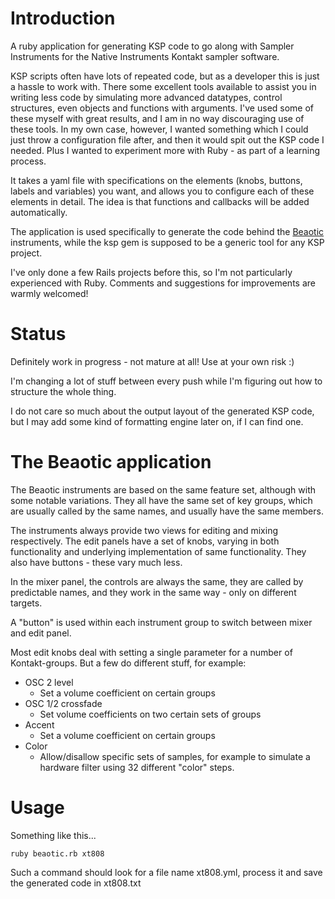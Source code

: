 # Introduction #
A ruby application for generating KSP code to go along with Sampler Instruments for the Native Instruments Kontakt 
sampler software.

KSP scripts often have lots of repeated code, but as a developer this is just a hassle to work with. There some 
excellent tools available to assist you in writing less code by simulating more advanced datatypes, control structures, 
even objects and functions with arguments.
I've used some of these myself with great results, and I am in no way discouraging use of these tools. In my own case, 
however, I wanted something which I could just throw a configuration file after, and then it would spit out the KSP code 
I needed. Plus I wanted to experiment more with Ruby - as part of a learning process.  

It takes a yaml file with specifications on the elements (knobs, buttons, labels and variables) you want, and allows you 
to configure each of these elements in detail. The idea is that functions and callbacks will be added automatically.

The application is used specifically to generate the code behind the [Beaotic][beaotic] instruments, while the ksp gem 
is supposed to be a generic tool for any KSP project.

I've only done a few Rails projects before this, so I'm not particularly experienced with Ruby. Comments and suggestions 
for improvements are warmly welcomed!

# Status #
Definitely work in progress - not mature at all! Use at your own risk :)

I'm changing a lot of stuff between every push while I'm figuring out how to structure the whole thing.

I do not care so much about the output layout of the generated KSP code, but I may add some kind of formatting engine 
later on, if I can find one.

# The Beaotic application #
The Beaotic instruments are based on the same feature set, although with some notable variations. They all have the same 
set of key groups, which are usually called by the same names, and usually have the same members.

The instruments always provide two views for editing and mixing respectively. The edit panels have a set of knobs, 
varying in both functionality and underlying implementation of same functionality. They also have buttons - these vary 
much less.

In the mixer panel, the controls are always the same, they are called by predictable names, and they work in the same 
way - only on different targets.

A "button" is used within each instrument group to switch between mixer and edit panel.

Most edit knobs deal with setting a single parameter for a number of Kontakt-groups. But a few do different stuff, for 
example:
* OSC 2 level
  * Set a volume coefficient on certain groups
* OSC 1/2 crossfade
  * Set volume coefficients on two certain sets of groups
* Accent
  * Set a volume coefficient on certain groups
* Color
  * Allow/disallow specific sets of samples, for example to simulate a hardware filter using 32 different "color" steps.

# Usage #
Something like this...

`ruby beaotic.rb xt808`

Such a command should look for a file name xt808.yml, process it and save the generated code in xt808.txt

[beaotic]: https://beaotic.com